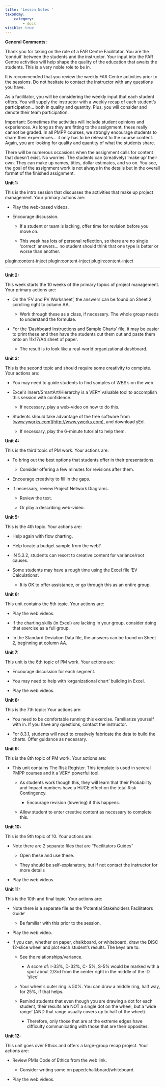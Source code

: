 ```yaml
---
title: 'Lesson Notes '
taxonomy:
    category:
        - docs
visible: true
---
```



**General Comments:**

Thank you for taking on the role of a FAR Centre Facilitator. You are the
‘conduit’ between the students and the instructor. Your input into the FAR
Centre activities will help shape the quality of the education that awaits the
students. This is a very noble role to be in.

It is recommended that you review the weekly FAR Centre activities prior to the
sessions. Do not hesitate to contact the instructor with any questions you have.

As a facilitator, you will be considering the weekly input that each student
offers. You will supply the instructor with a weekly recap of each student’s
participation… both in quality and quantity. Plus, you will consider and denote
their team participation.

Important: Sometimes the activities will include student opinions and
experiences. As long as they are fitting to the assignment, these really cannot
be graded. In all PMPP courses, we strongly encourage students to share their
experiences… it only has to be relevant to the course content. Again, you are
looking for quality and quantity of what the students share.

There will be numerous occasions when the assignment calls for content that
doesn’t exist. No worries. The students can (creatively) ‘make up’ their own.
They can make up names, titles, dollar estimates, and so on. You see, the goal
of the assignment work is not always in the details but in the overall format of
the finished assignment.

**Unit 1:**

This is the intro session that discusses the activities that make up project
management. Your primary actions are:

-   Play the web-based videos.

-   Encourage discussion.

    -   If a student or team is lacking, offer time for revision before you move
        on.

    -   This week has lots of personal reflection, so there are no single
        ‘correct’ answers… no student should think that one type is better or
        worse than another.

[plugin:content-inject](../_1-2)
[plugin:content-inject](../_1-3)
[plugin:content-inject](../_1-4)


---
**Unit 2:**

This week starts the 10 weeks of the primary topics of project management. Your
primary actions are:

-   On the ‘FV and PV Worksheet’, the answers can be found on Sheet 2, scrolling
    right to column AA.

    -   Work through these as a class, if necessary. The whole group needs to
        understand the formulae.

-   For the ‘Dashboard Instructions and Sample Charts’ file, it may be easier to
    print these and then have the students cut them out and paste them onto an
    11x17/A4 sheet of paper.

    -   The result is to look like a real-world organizational dashboard.

**Unit 3:**

This is the second topic and should require some creativity to complete. Your
actions are:

-   You may need to guide students to find samples of WBS’s on the web.

-   Excel’s Insert/SmartArt/Hierarchy is a VERY valuable tool to accomplish this
    session with confidence.

    -   If necessary, play a web-video on how to do this.

-   Students should take advantage of the free software from
    [www.yworks.com](http://www.yworks.com), and download yEd.

    -   If necessary, play the 6-minute tutorial to help them.

**Unit 4:**

This is the third topic of PM work. Your actions are:

-   To bring out the best options that students offer in their presentations.

    -   Consider offering a few minutes for revisions after them.

-   Encourage creativity to fill in the gaps.

-   If necessary, review Project Network Diagrams.

    -   Review the text.

    -   Or play a describing web-video.

**Unit 5:**

This is the 4th topic. Your actions are:

-   Help again with flow charting.

-   Help locate a budget sample from the web?

-   IN 5.3.2, students can resort to creative content for variance/root causes.

-   Some students may have a rough time using the Excel file ‘EV Calculations’.

    -   It is OK to offer assistance, or go through this as an entire group.

**Unit 6:**

This unit contains the 5th topic. Your actions are:

-   Play the web videos.

-   If the charting skills (in Excel) are lacking in your group, consider doing
    that exercise as a full group.

-   In the Standard Deviation Data file, the answers can be found on Sheet 2,
    beginning at column AA.

**Unit 7:**

This unit is the 6th topic of PM work. Your actions are:

-   Encourage discussion for each segment.

-   You may need to help with ‘organizational chart’ building in Excel.

-   Play the web videos.

**Unit 8:**

This is the 7th topic: Your actions are:

-   You need to be comfortable running this exercise. Familiarize yourself with
    in. If you have any questions, contact the instructor.

-   For 8.3.1, students will need to creatively fabricate the data to build the
    charts. Offer guidance as necessary.

**Unit 9:**

This is the 8th topic of PM work. Your actions are:

-   This unit contains The Risk Register. This template is used in several PMPP
    courses and it a VERY powerful tool.

    -   As students work though this, they will learn that their Probability and
        Impact numbers have a HUGE effect on the total Risk Contingency.

        -   Encourage revision (lowering) if this happens.

    -   Allow student to enter creative content as necessary to complete this.

**Unit 10:**

This is the 9th topic of 10. Your actions are:

-   Note there are 2 separate files that are “Facilitators Guides”

    -   Open these and use these.

    -   They should be self-explanatory, but if not contact the instructor for
        more details

-   Play the web videos.

**Unit 11:**

This is the 10th and final topic. Your actions are:

-   Note there is a separate file as the ‘Potential Stakeholders Facilitators
    Guide’

    -   Be familiar with this prior to the session.

-   Play the web video.

-   If you can, whether on paper, chalkboard, or whiteboard, draw the DiSC
    12-slice wheel and plot each student’s results. The keys are to:

    -   See the relationships/variance.

        -   A score of: I-33%, D-32%, C- 5%, S-5% would be marked with a spot
            about 2/3rd from the center right in the middle of the ID ‘slice’

    -   Your wheel’s outer ring is 50%. You can draw a middle ring, half way,
        for 25%, if that helps.

    -   Remind students that even though you are drawing a dot for each student,
        their results are NOT a single dot on the wheel, but a ‘wide range’ (AND
        that range usually covers up to half of the wheel).

        -   Therefore, only those that are at the extreme edges have difficulty
            communicating with those that are their opposites.

**Unit 12:**

This unit goes over Ethics and offers a large-group recap project. Your actions
are:

-   Review PMIs Code of Ethics from the web link.

    -   Consider writing some on paper/chalkboard/whiteboard.

-   Play the web videos.
